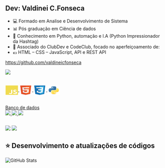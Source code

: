 ## Dev: Valdinei C.Fonseca  

- 💻 Formado em Analise e Desenvolvimento de Sistema
- 📊 Pós graduação em Ciência de dados
- 🤖 Conhecimento em Python, automação e I.A (Python Impressionador da Hashtag)
- 🏅 Associado do ClubDev e CodeClub, focado no aperfeiçoamento de:
- 💶 HTML – CSS – JavaScript, API e REST API


https://github.com/valdineicfonseca <br>
<a href="https://github.com/valdineicfonseca">
  
  <img height="150em" src="https://github-readme-stats.vercel.app/api/top-langs/?username=valdineicfonseca&layout=compact&langs_count=7&theme=dracula"/>
   
</p>


    


<div style="display: inline_block"><br>
  
  <img align="center" alt="HTML-CSS-" height="30" width="40" src="https://raw.githubusercontent.com/devicons/devicon/master/icons/javascript/javascript-plain.svg">
  <img align="center" alt="
DevClub/MSONE/mission-one/
" height="30" width="40" src="https://raw.githubusercontent.com/devicons/devicon/master/icons/html5/html5-original.svg">
  <img align="center" alt="HTML-CSS-" height="30" width="40" src="https://raw.githubusercontent.com/devicons/devicon/master/icons/css3/css3-original.svg">
  <img align="center" alt="python_hashtag" height="30" width="40" src="https://raw.githubusercontent.com/devicons/devicon/master/icons/python/python-original.svg">
 
  
  <p align="left"> 
    <br> Banco de dados <br>
   <img src="https://img.shields.io/badge/SQLite-07405E?style=for-the-badge&logo=sqlite&logoColor=white"/>
   <img src="https://img.shields.io/badge/MySQL-005C84?style=for-the-badge&logo=mysql&logoColor=white"/>
   <img src="https://img.shields.io/badge/PostgreSQL-316192?style=for-the-badge&logo=postgresql&logoColor=white"/>
  </p>
  
</div>
<!---
valdineicfonseca/valdineicfonseca is a ✨ special ✨ repository because its `README.md` (this file) appears on your GitHub profile.
You can click the Preview link to take a look at your changes.
--->
 
## 

  <p align="left">
  
  <a href="http://www.linkedin.com/in/valdinei-c-fonseca" alt="Linkedin" target="_blank">
  <img src="https://img.shields.io/badge/-Linkedin-0e76a8?style=flat-square&logo=Linkedin&logoColor=white&link=LINKDIN"/></a>

   <a href="https://www.instagram.com/valdinecfonseca/" alt="Instagram" target="_blank">
  <img src="https://img.shields.io/badge/-Instagram-DF0174?style=flat-square&labelColor=DF0174&logo=instagram&logoColor=white&link=INSTAGRAM"/></a>
</p>  
 
## ⭐ Desenvolvimento e atualizações de códigos  
![GitHub Stats](https://github-readme-stats.vercel.app/api?username=valdineicfonseca&show_icons=true&include_all_commits=true&count_private=true)
  




